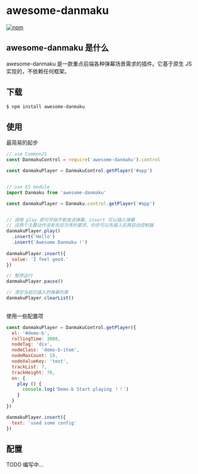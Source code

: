 # awesome-danmaku
[![npm](https://img.shields.io/npm/v/awesome-danmaku.svg?style=flat-square)](https://www.npmjs.com/package/awesome-danmaku)


## awesome-danmaku 是什么
awesome-danmaku 是一款重点前端各种弹幕场景需求的插件。它基于原生 JS 实现的，不依赖任何框架。


## 下载
```bash
$ npm install awesome-danmaku
```


## 使用

最简易的起步

```js
// use CommonJS
const DanmakuControl = require('awesome-danmaku').control

const danmakuPlayer = DanmakuControl.getPlayer('#app')


// use ES module
import Danmaku from 'awesome-danmaku'

const danmakuPlayer = Danmaku.control.getPlayer('#app')


// 调用 play 即可开始不断发送弹幕，insert 可以插入弹幕
// 这两个主要动作没有先后次序的要求，你亦可以先插入后再启动控制器
danmakuPlayer.play()
  .insert('Hello')
  .insert('Awesome Danmaku !')
  
danmakuPlayer.insert({
  value: 'I feel good.'
})

// 暂停运行
danmakuPlayer.pause()

// 清空当前已插入的弹幕列表
danmakuPlayer.clearList()
  
```

使用一些配置项

```js
const danmakuPlayer = DanmakuControl.getPlayer({
  el: '#demo-b',
  rollingTime: 3000,
  nodeTag: 'div',
  nodeClass: 'demo-b-item',
  nodeMaxCount: 10,
  nodeValueKey: 'text',
  trackList: 7,
  trackHeight: 70,
  on: {
    play () {
      console.log('Demo-b Start playing ！！')
    }
  }
})

danmakuPlayer.insert({
  text: 'used some config'
})

```


## 配置

TODO 编写中...
